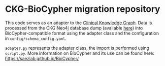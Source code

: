 # CKG-BioCypher migration repository

This code serves as an adapter to the [Clinical Knowledge Graph](https://doi.org/10.1038/s41587-021-01145-6). Data is processed from the CKG Neo4j database dump (available [here](https://data.mendeley.com/datasets/mrcf7f4tc2/3)) into BioCypher-compatible format using the adapter class and the configuration in `config/schema_config.yaml`.

`adapter.py` represents the adapter class, the import is performed using `script.py`. More information on BioCypher and its use can be found here: https://saezlab.github.io/BioCypher/
